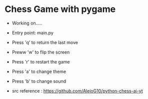 # Chess Game with pygame

* Working on.....

- Entry point: main.py
- Press 'q' to return the last move
- Preww 'w' to flip the screen
- Press 'r' to restart the game

  
- Press 'a' to change theme
- Press 'b' to change sound

- src reference : https://github.com/AlejoG10/python-chess-ai-yt
